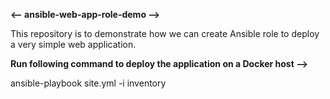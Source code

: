 **<-- ansible-web-app-role-demo -->**

This repository is to demonstrate how we can create Ansible role to deploy a very simple web application.

**Run following command to deploy the application on a Docker host -->**


ansible-playbook site.yml -i inventory
